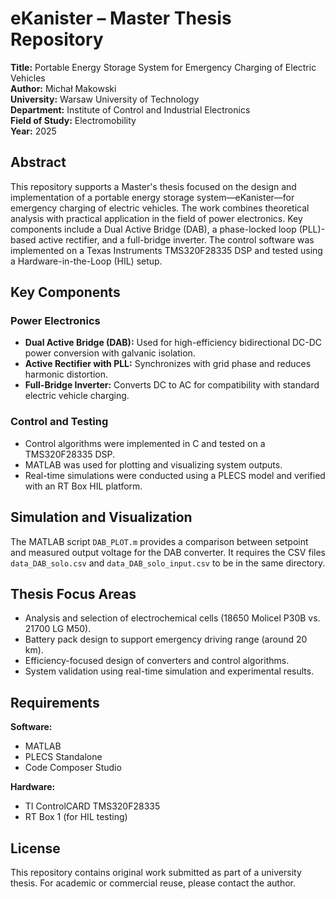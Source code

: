 
# eKanister – Master Thesis Repository

**Title:** Portable Energy Storage System for Emergency Charging of Electric Vehicles  
**Author:** Michał Makowski  
**University:** Warsaw University of Technology  
**Department:** Institute of Control and Industrial Electronics  
**Field of Study:** Electromobility  
**Year:** 2025

## Abstract

This repository supports a Master's thesis focused on the design and implementation of a portable energy storage system—eKanister—for emergency charging of electric vehicles. The work combines theoretical analysis with practical application in the field of power electronics. Key components include a Dual Active Bridge (DAB), a phase-locked loop (PLL)-based active rectifier, and a full-bridge inverter. The control software was implemented on a Texas Instruments TMS320F28335 DSP and tested using a Hardware-in-the-Loop (HIL) setup.

## Key Components

### Power Electronics

- **Dual Active Bridge (DAB):** Used for high-efficiency bidirectional DC-DC power conversion with galvanic isolation.
- **Active Rectifier with PLL:** Synchronizes with grid phase and reduces harmonic distortion.
- **Full-Bridge Inverter:** Converts DC to AC for compatibility with standard electric vehicle charging.

### Control and Testing

- Control algorithms were implemented in C and tested on a TMS320F28335 DSP.
- MATLAB was used for plotting and visualizing system outputs.
- Real-time simulations were conducted using a PLECS model and verified with an RT Box HIL platform.

## Simulation and Visualization

The MATLAB script `DAB_PLOT.m` provides a comparison between setpoint and measured output voltage for the DAB converter. It requires the CSV files `data_DAB_solo.csv` and `data_DAB_solo_input.csv` to be in the same directory.

## Thesis Focus Areas

- Analysis and selection of electrochemical cells (18650 Molicel P30B vs. 21700 LG M50).
- Battery pack design to support emergency driving range (around 20 km).
- Efficiency-focused design of converters and control algorithms.
- System validation using real-time simulation and experimental results.

## Requirements

**Software:**
- MATLAB
- PLECS Standalone
- Code Composer Studio

**Hardware:**
- TI ControlCARD TMS320F28335
- RT Box 1 (for HIL testing)

## License

This repository contains original work submitted as part of a university thesis. For academic or commercial reuse, please contact the author.

